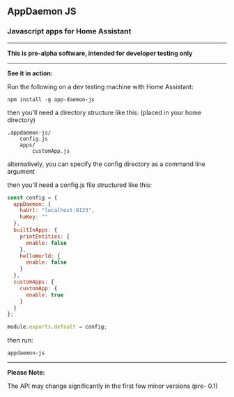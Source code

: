 AppDaemon JS
------

### Javascript apps for Home Assistant

-----

**This is pre-alpha software, intended for developer testing only**

_________

**See it in action:**

Run the following on a dev testing machine with Home Assistant:

`npm install -g app-daemon-js`

then you'll need a directory structure like this:
(placed in your home directory)

```
.appdaemon-js/
    config.js
    apps/
        customApp.js
```

alternatively, you can specify the config directory 
as a command line argument

then you'll need a config.js file structured like this:

```javascript
const config = {
  appDaemon: {
    haUrl: "localhost:8123",
    haKey: ""
  },
  builtInApps: {
    printEntities: {
      enable: false
    },
    helloWorld: {
      enable: false
    }
  },
  customApps: {
    customApp: {
      enable: true
    }
  }
};

module.exports.default = config;
```

then run:

`appdaemon-js`

---------

**Please Note:**

The API may change significantly in the first few minor versions (pre- 0.1)

